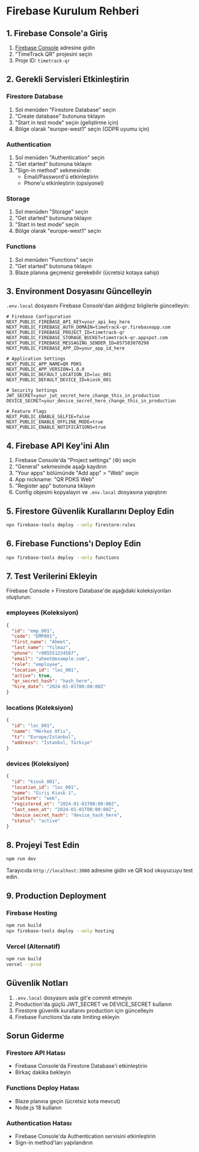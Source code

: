# Firebase Kurulum Rehberi

## 1. Firebase Console'a Giriş

1. [Firebase Console](https://console.firebase.google.com/) adresine gidin
2. "TimeTrack QR" projesini seçin
3. Proje ID: `timetrack-qr`

## 2. Gerekli Servisleri Etkinleştirin

### Firestore Database
1. Sol menüden "Firestore Database" seçin
2. "Create database" butonuna tıklayın
3. "Start in test mode" seçin (geliştirme için)
4. Bölge olarak "europe-west1" seçin (GDPR uyumu için)

### Authentication
1. Sol menüden "Authentication" seçin
2. "Get started" butonuna tıklayın
3. "Sign-in method" sekmesinde:
   - Email/Password'ü etkinleştirin
   - Phone'u etkinleştirin (opsiyonel)

### Storage
1. Sol menüden "Storage" seçin
2. "Get started" butonuna tıklayın
3. "Start in test mode" seçin
4. Bölge olarak "europe-west1" seçin

### Functions
1. Sol menüden "Functions" seçin
2. "Get started" butonuna tıklayın
3. Blaze planına geçmeniz gerekebilir (ücretsiz kotaya sahip)

## 3. Environment Dosyasını Güncelleyin

`.env.local` dosyasını Firebase Console'dan aldığınız bilgilerle güncelleyin:

```env
# Firebase Configuration
NEXT_PUBLIC_FIREBASE_API_KEY=your_api_key_here
NEXT_PUBLIC_FIREBASE_AUTH_DOMAIN=timetrack-qr.firebaseapp.com
NEXT_PUBLIC_FIREBASE_PROJECT_ID=timetrack-qr
NEXT_PUBLIC_FIREBASE_STORAGE_BUCKET=timetrack-qr.appspot.com
NEXT_PUBLIC_FIREBASE_MESSAGING_SENDER_ID=857583070298
NEXT_PUBLIC_FIREBASE_APP_ID=your_app_id_here

# Application Settings
NEXT_PUBLIC_APP_NAME=QR PDKS
NEXT_PUBLIC_APP_VERSION=1.0.0
NEXT_PUBLIC_DEFAULT_LOCATION_ID=loc_001
NEXT_PUBLIC_DEFAULT_DEVICE_ID=kiosk_001

# Security Settings
JWT_SECRET=your_jwt_secret_here_change_this_in_production
DEVICE_SECRET=your_device_secret_here_change_this_in_production

# Feature Flags
NEXT_PUBLIC_ENABLE_SELFIE=false
NEXT_PUBLIC_ENABLE_OFFLINE_MODE=true
NEXT_PUBLIC_ENABLE_NOTIFICATIONS=true
```

## 4. Firebase API Key'ini Alın

1. Firebase Console'da "Project settings" (⚙️) seçin
2. "General" sekmesinde aşağı kaydırın
3. "Your apps" bölümünde "Add app" > "Web" seçin
4. App nickname: "QR PDKS Web"
5. "Register app" butonuna tıklayın
6. Config objesini kopyalayın ve `.env.local` dosyasına yapıştırın

## 5. Firestore Güvenlik Kurallarını Deploy Edin

```bash
npx firebase-tools deploy --only firestore:rules
```

## 6. Firebase Functions'ı Deploy Edin

```bash
npx firebase-tools deploy --only functions
```

## 7. Test Verilerini Ekleyin

Firebase Console > Firestore Database'de aşağıdaki koleksiyonları oluşturun:

### employees (Koleksiyon)
```json
{
  "id": "emp_001",
  "code": "EMP001",
  "first_name": "Ahmet",
  "last_name": "Yılmaz",
  "phone": "+905551234567",
  "email": "ahmet@example.com",
  "role": "employee",
  "location_id": "loc_001",
  "active": true,
  "qr_secret_hash": "hash_here",
  "hire_date": "2024-01-01T00:00:00Z"
}
```

### locations (Koleksiyon)
```json
{
  "id": "loc_001",
  "name": "Merkez Ofis",
  "tz": "Europe/Istanbul",
  "address": "İstanbul, Türkiye"
}
```

### devices (Koleksiyon)
```json
{
  "id": "kiosk_001",
  "location_id": "loc_001",
  "name": "Giriş Kiosk 1",
  "platform": "web",
  "registered_at": "2024-01-01T00:00:00Z",
  "last_seen_at": "2024-01-01T00:00:00Z",
  "device_secret_hash": "device_hash_here",
  "status": "active"
}
```

## 8. Projeyi Test Edin

```bash
npm run dev
```

Tarayıcıda `http://localhost:3000` adresine gidin ve QR kod okuyucuyu test edin.

## 9. Production Deployment

### Firebase Hosting
```bash
npm run build
npx firebase-tools deploy --only hosting
```

### Vercel (Alternatif)
```bash
npm run build
vercel --prod
```

## Güvenlik Notları

1. `.env.local` dosyasını asla git'e commit etmeyin
2. Production'da güçlü JWT_SECRET ve DEVICE_SECRET kullanın
3. Firestore güvenlik kurallarını production için güncelleyin
4. Firebase Functions'da rate limiting ekleyin

## Sorun Giderme

### Firestore API Hatası
- Firebase Console'da Firestore Database'i etkinleştirin
- Birkaç dakika bekleyin

### Functions Deploy Hatası
- Blaze planına geçin (ücretsiz kota mevcut)
- Node.js 18 kullanın

### Authentication Hatası
- Firebase Console'da Authentication servisini etkinleştirin
- Sign-in method'ları yapılandırın
